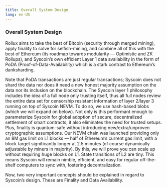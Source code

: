 ```yaml
---
title: Overall System Design 
lang: en-US
---
```



### Overall System Design

Rollux aims to take the best of Bitcoin (security through merged mining), apply finality to solve for selfish-mining, and combine all of this with the best of Ethereum (its roadmap towards modularity — Optimistic and ZK Rollups), and Syscoin’s own efficient Layer 1 data availability in the form of PoDA (Proof-of-Data-Availability) which is a stark contrast to Ethereum’s danksharding.

Note that PoDA transactions are just regular transactions; Syscoin does not shard the data nor does it need a new honest majority assumption on the data nor its inclusion on the blockchain. The Syscoin layer 1 philosophy includes the idea of a full node only trusting itself, thus all full nodes review the entire data set for censorship resistant information of layer 2/layer 3 running on top of Syscoin NEVM. To do so, we use hash-based blobs (which we will expand on below). Not only is this performant enough to parameterize Syscoin for global adoption of secure, decentralized settlement of smart contracts, it also eliminates the need for trusted setups. Plus, finality is quantum-safe without introducing new/extra/unproven cryptographic assumptions. Our NEVM chain was launched providing only an 8M gas limit on L1 blocks — half of Ethereum’s current gas limit, with a block target significantly longer at 2.5 minutes (of course dynamically adjustable by miners in majority). By this, we will prove you can scale up without requiring huge blocks on L1. State transitions of L2 are tiny. This means Syscoin will remain nimble, efficient, and easy for regular off-the-shelf computers to sync with, fostering decentralization.

Now, two very important concepts should be explained in regard to Syscoin’s design. These are Finality and Data Availability.

